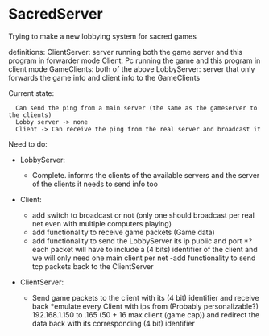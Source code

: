 # SacredServer
Trying to make a new lobbying system for sacred games

definitions:
  ClientServer: server running both the game server and this program in forwarder mode
  Client: Pc running the game and this program in client mode
  GameClients: both of the above
  LobbyServer: server that only forwards the game info and client info to the GameClients

Current state:
```
  Can send the ping from a main server (the same as the gameserver to the clients)
  Lobby server -> none
  Client -> Can receive the ping from the real server and broadcast it
```

Need to do:
 * LobbyServer:
    - Complete. informs the clients of the available servers and the server of the clients it needs to send info too
 * Client:
    - add switch to broadcast or not (only one should broadcast per real net even with multiple computers playing)
    - add functionality to receive game packets (Game data) 
    - add functionality to send the LobbyServer its ip public and port
        *?each packet will have to include a (4 bits) identifier of the client and we will only need one main client per net
    -add  functionality to send tcp packets back to the ClientServer
   
 * ClientServer:
    - Send game packets to the client with its (4 bit) identifier and receive back
      *emulate every Client with ips from (Probably personalizable?) 192.168.1.150 to .165 (50 + 16 max client (game cap)) and redirect the data back with its corresponding (4 bit) identifier
    
